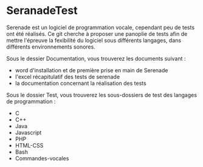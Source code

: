 # SeranadeTest

Serenade est un logiciel de programmation vocale, cependant peu de tests ont été réalisés. Ce git cherche à proposer une panoplie de tests afin de mettre l'épreuve la fexibilité du logiciel sous différents langages, dans différents environnements sonores.

Sous le dessier Documentation, vous trouverez les documents suivant :
  - word d'installation et de première prise en main de Serenade
  - l'excel récapitulatif des tests de serenade
  - la documentation concernant la réalisation des tests

Sous le dossier Test, vous trouverez les sous-dossiers de test des langages de programmation :
  - C
  - C++
  - Java
  - Javascript
  - PHP
  - HTML-CSS
  - Bash
  - Commandes-vocales


